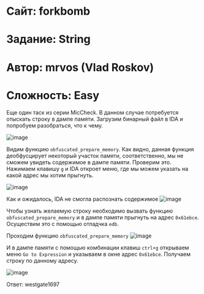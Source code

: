 
# Сайт: forkbomb 
# Задание: String
# Автор: mrvos (Vlad Roskov) 
# Сложность: Easy


Еще один таск из серии MicCheck. В данном случае потребуется отыскать 
строку в дампе памяти. Загрузим бинарный файл в IDA и попробуем разобраться, что к чему.

![image](https://github.com/user-attachments/assets/23faa652-a99c-42cd-a614-a389727ef29e)

Видим функцию `obfuscated_prepare_memory`. Как видно, данная функция деобфусцирует некоторый участок памяти, соответственно, мы не сможем 
увидеть содержимое в дампе памяти. Проверим это. Нажимаем клавишу `g` и IDA откроет меню, где мы можем указать на какой адрес мы хотим прыгнуть.

![image](https://github.com/user-attachments/assets/1cb2d55a-83ca-4f08-a124-7f32e0e14061)

Как и ожидалось, IDA не смогла распознать содержимое
![image](https://github.com/user-attachments/assets/14680bc5-900c-4f97-99c9-d0e35c0d023b)

Чтобы узнать желаемую строку необходимо вызвать функцию `obfuscated_prepare_memory` и в дампе памяти прыгнуть на адрес `0x61ebce`.
Осуществим это с помощью отладчка `edb`. 

Проходим функцию `obfuscated_prepare_memory` 
![image](https://github.com/user-attachments/assets/ef6a27d9-e7cf-46b3-bb59-deccd60497dc)

И в дампе памяти с помощью комбинации клавиш `ctrl+g` открываем меню `Go to Expression` и указываем в окне адрес `0x61ebce`. Получаем строку по данному адресу.

![image](https://github.com/user-attachments/assets/2142fc38-d647-4d19-931e-739c227454a1)

Ответ: westgate1697

